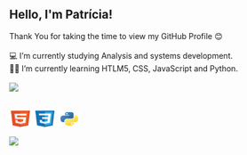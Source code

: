<h2> Hello, I'm Patrícia! </h2>

Thank You for taking the time to view my GitHub Profile 😊
<br><br>
💻 I’m currently studying Analysis and systems development.
<br>
👩‍💻 I’m currently learning HTLM5, CSS, JavaScript and Python.
<br><br>
<img height="180em" src="https://github-readme-stats.vercel.app/api/top-langs/?username=wentzpatricia&layout=compact&langs_count=16&theme=dracula"/>



<div style="display: inline_block"><br>
  <img align="center" alt="patricia-HTML" height="30" width="40" src="https://raw.githubusercontent.com/devicons/devicon/master/icons/html5/html5-original.svg">
  <img align="center" alt="patricia-CSS" height="30" width="40" src="https://raw.githubusercontent.com/devicons/devicon/master/icons/css3/css3-original.svg">
  <img align="center" alt="patricia-Python" height="30" width="40" src="https://raw.githubusercontent.com/devicons/devicon/master/icons/python/python-original.svg">
</div>
<br>
 <div> 
  <a href="https://www.linkedin.com/in/patriciawentzdemoraes/" target="_blank"><img src="https://img.shields.io/badge/-LinkedIn-%230077B5?style=for-the-badge&logo=linkedin&logoColor=white" target="_blank"></a>
</div>
